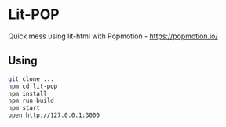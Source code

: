 # Lit-POP

Quick mess using lit-html with Popmotion - https://popmotion.io/

## Using

```bash
git clone ...
npm cd lit-pop
npm install
npm run build
npm start
open http://127.0.0.1:3000
```